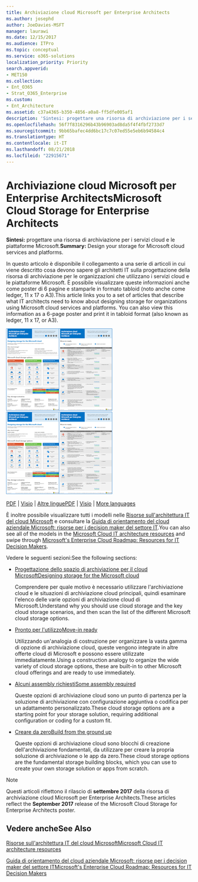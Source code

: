 ```yaml
---
title: Archiviazione cloud Microsoft per Enterprise Architects
ms.author: josephd
author: JoeDavies-MSFT
manager: laurawi
ms.date: 12/15/2017
ms.audience: ITPro
ms.topic: conceptual
ms.service: o365-solutions
localization_priority: Priority
search.appverid:
- MET150
ms.collection:
- Ent_O365
- Strat_O365_Enterprise
ms.custom:
- Ent_Architecture
ms.assetid: c37a4365-b350-4856-a0a8-ff5dfe005af1
description: 'Sintesi: progettare una risorsa di archiviazione per i servizi cloud e le piattaforme Microsoft.'
ms.openlocfilehash: 56f7f8316296b43b96903ad8da5f4f4fbf2733d7
ms.sourcegitcommit: 9bb65bafec4dd6bc17c7c07ed55e5eb6b94584c4
ms.translationtype: HT
ms.contentlocale: it-IT
ms.lasthandoff: 08/21/2018
ms.locfileid: "22915671"
---
```

# <a name="microsoft-cloud-storage-for-enterprise-architects"></a><span data-ttu-id="26b02-103">Archiviazione cloud Microsoft per Enterprise Architects</span><span class="sxs-lookup"><span data-stu-id="26b02-103">Microsoft Cloud Storage for Enterprise Architects</span></span>

 <span data-ttu-id="26b02-104">**Sintesi:** progettare una risorsa di archiviazione per i servizi cloud e le piattaforme Microsoft.</span><span class="sxs-lookup"><span data-stu-id="26b02-104">**Summary:** Design your storage for Microsoft cloud services and platforms.</span></span>
  
<span data-ttu-id="26b02-p101">In questo articolo è disponibile il collegamento a una serie di articoli in cui viene descritto cosa devono sapere gli architetti IT sulla progettazione della risorsa di archiviazione per le organizzazioni che utilizzano i servizi cloud e le piattaforme Microsoft. È possibile visualizzare queste informazioni anche come poster di 6 pagine e stamparle in formato tabloid (noto anche come ledger, 11 x 17 o A3).</span><span class="sxs-lookup"><span data-stu-id="26b02-p101">This article links you to a set of articles that describe what IT architects need to know about designing storage for organizations using Microsoft cloud services and platforms. You can also view this information as a 6-page poster and print it in tabloid format (also known as ledger, 11 x 17, or A3).</span></span>
  
<span data-ttu-id="26b02-107">[![Immagine di scorrimento per modello di archiviazione del cloud Microsoft](media/0d4e2eb9-1109-4b3b-bf9e-2f3eff2e2cc4.png)  
](https://www.microsoft.com/download/details.aspx?id=49552)</span><span class="sxs-lookup"><span data-stu-id="26b02-107">[![Thumb image for Microsoft cloud storage model](media/0d4e2eb9-1109-4b3b-bf9e-2f3eff2e2cc4.png)  
](https://www.microsoft.com/download/details.aspx?id=49552)</span></span>
  
<span data-ttu-id="26b02-108">[PDF](https://go.microsoft.com/fwlink/p/?linkid=842079) | [Visio](https://go.microsoft.com/fwlink/p/?linkid=842080) | [Altre lingue](https://www.microsoft.com/download/details.aspx?id=49552)</span><span class="sxs-lookup"><span data-stu-id="26b02-108">[PDF](https://go.microsoft.com/fwlink/p/?linkid=842079) | [Visio](https://go.microsoft.com/fwlink/p/?linkid=842080) | [More languages](https://www.microsoft.com/download/details.aspx?id=49552)</span></span>
  
<span data-ttu-id="26b02-109">È inoltre possibile visualizzare tutti i modelli nelle [Risorse sull'architettura IT del cloud Microsoft](microsoft-cloud-it-architecture-resources.md) e consultare la [Guida di orientamento del cloud aziendale Microsoft: risorse per i decision maker del settore IT](https://aka.ms/cloudarchitecture).</span><span class="sxs-lookup"><span data-stu-id="26b02-109">You can also see all of the models in the [Microsoft Cloud IT architecture resources](microsoft-cloud-it-architecture-resources.md) and swipe through [Microsoft's Enterprise Cloud Roadmap: Resources for IT Decision Makers](https://aka.ms/cloudarchitecture).</span></span>
  
<span data-ttu-id="26b02-110">Vedere le seguenti sezioni:</span><span class="sxs-lookup"><span data-stu-id="26b02-110">See the following sections:</span></span>
  
- [<span data-ttu-id="26b02-111">Progettazione dello spazio di archiviazione per il cloud Microsoft</span><span class="sxs-lookup"><span data-stu-id="26b02-111">Designing storage for the Microsoft cloud</span></span>](designing-storage-for-the-microsoft-cloud.md)
    
    <span data-ttu-id="26b02-112">Comprendere per quale motivo è necessario utilizzare l'archiviazione cloud e le situazioni di archiviazione cloud principali, quindi esaminare l'elenco delle varie opzioni di archiviazione cloud di Microsoft.</span><span class="sxs-lookup"><span data-stu-id="26b02-112">Understand why you should use cloud storage and the key cloud storage scenarios, and then scan the list of the different Microsoft cloud storage options.</span></span>
    
- [<span data-ttu-id="26b02-113">Pronto per l'utilizzo</span><span class="sxs-lookup"><span data-stu-id="26b02-113">Move-in ready</span></span>](move-in-ready.md)
    
    <span data-ttu-id="26b02-114">Utilizzando un'analogia di costruzione per organizzare la vasta gamma di opzione di archiviazione cloud, queste vengono integrate in altre offerte cloud di Microsoft e possono essere utilizzate immediatamente.</span><span class="sxs-lookup"><span data-stu-id="26b02-114">Using a construction analogy to organize the wide variety of cloud storage options, these are built-in to other Microsoft cloud offerings and are ready to use immediately.</span></span>
    
- [<span data-ttu-id="26b02-115">Alcuni assembly richiesti</span><span class="sxs-lookup"><span data-stu-id="26b02-115">Some assembly required</span></span>](some-assembly-required.md)
    
    <span data-ttu-id="26b02-116">Queste opzioni di archiviazione cloud sono un punto di partenza per la soluzione di archiviazione con configurazione aggiuntiva o codifica per un adattamento personalizzato.</span><span class="sxs-lookup"><span data-stu-id="26b02-116">These cloud storage options are a starting point for your storage solution, requiring additional configuration or coding for a custom fit.</span></span>
    
- [<span data-ttu-id="26b02-117">Creare da zero</span><span class="sxs-lookup"><span data-stu-id="26b02-117">Build from the ground up</span></span>](build-from-the-ground-up.md)
    
    <span data-ttu-id="26b02-118">Queste opzioni di archiviazione cloud sono blocchi di creazione dell'archiviazione fondamentali, da utilizzare per creare la propria soluzione di archiviazione o le app da zero.</span><span class="sxs-lookup"><span data-stu-id="26b02-118">These cloud storage options are the fundamental storage building blocks, which you can use to create your own storage solution or apps from scratch.</span></span>
    
> [!NOTE]
> <span data-ttu-id="26b02-119">Questi articoli riflettono il rilascio di **settembre 2017** della risorsa di archiviazione cloud Microsoft per Enterprise Architects.</span><span class="sxs-lookup"><span data-stu-id="26b02-119">These articles reflect the **September 2017** release of the Microsoft Cloud Storage for Enterprise Architects poster.</span></span>
  
## <a name="see-also"></a><span data-ttu-id="26b02-120">Vedere anche</span><span class="sxs-lookup"><span data-stu-id="26b02-120">See Also</span></span>

[<span data-ttu-id="26b02-121">Risorse sull'architettura IT del cloud Microsoft</span><span class="sxs-lookup"><span data-stu-id="26b02-121">Microsoft Cloud IT architecture resources</span></span>](microsoft-cloud-it-architecture-resources.md)

[<span data-ttu-id="26b02-122">Guida di orientamento del cloud aziendale Microsoft: risorse per i decision maker del settore IT</span><span class="sxs-lookup"><span data-stu-id="26b02-122">Microsoft's Enterprise Cloud Roadmap: Resources for IT Decision Makers</span></span>](https://sway.com/FJ2xsyWtkJc2taRD)



